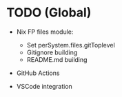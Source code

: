 # TODO (Global)
- Nix FP files module:
    - Set perSystem.files.gitToplevel
    - Gitignore building
    - README.md building

- GitHub Actions
- VSCode integration